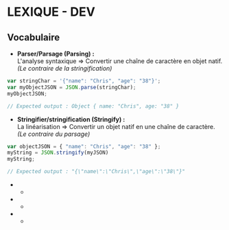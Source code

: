 # LEXIQUE - DEV

 ## Vocabulaire
 - **Parser/Parsage (Parsing) :**  
 L'analyse syntaxique => Convertir une chaîne de caractère en objet natif.  
*(Le contraire de la stringification)*
```javascript
var stringChar = '{"name": "Chris", "age": "38"}';
var myObjectJSON = JSON.parse(stringChar);
myObjectJSON;

// Expected output : Object { name: "Chris", age: "38" }
```

 - **Stringifier/stringification (Stringify) :**  
 La linéarisation => Convertir un objet natif en une chaîne de caractère.  
 *(Le contraire du parsage)*
```javascript
var objectJSON = { "name": "Chris", "age": "38" };
myString = JSON.stringify(myJSON)
myString;

// Expected output : "{\"name\":\"Chris\",\"age\":\"38\"}"
```
 - *
 - *
 - *

